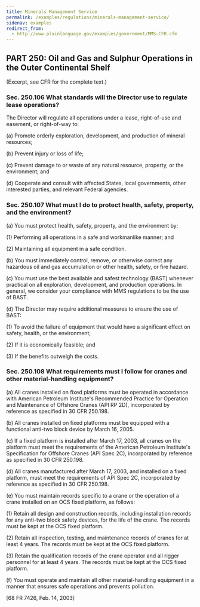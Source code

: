 ```yaml
---
title: Minerals Management Service
permalink: /examples/regulations/minerals-management-service/
sidenav: examples
redirect_from:
  - http://www.plainlanguage.gov/examples/government/MMS-CFR.cfm
---
```


## PART 250: Oil and Gas and Sulphur Operations in the Outer Continental Shelf

(Excerpt, see CFR for the complete text.)

### Sec. 250.106 What standards will the Director use to regulate lease operations?

The Director will regulate all operations under a lease, right-of-use and easement, or right-of-way to:

(a) Promote orderly exploration, development, and production of mineral resources;

(b) Prevent injury or loss of life;

(c) Prevent damage to or waste of any natural resource, property, or the environment; and

(d) Cooperate and consult with affected States, local governments, other interested parties, and relevant Federal agencies.

### Sec. 250.107 What must I do to protect health, safety, property, and the environment?

(a) You must protect health, safety, property, and the environment by:

(1) Performing all operations in a safe and workmanlike manner; and

(2) Maintaining all equipment in a safe condition.

(b) You must immediately control, remove, or otherwise correct any hazardous oil and gas accumulation or other health, safety, or fire hazard.

(c) You must use the best available and safest technology (BAST) whenever practical on all exploration, development, and production operations. In general, we consider your compliance with MMS regulations to be the use of BAST.

(d) The Director may require additional measures to ensure the use of BAST:

(1) To avoid the failure of equipment that would have a significant effect on safety, health, or the environment;

(2) If it is economically feasible; and

(3) If the benefits outweigh the costs.

### Sec. 250.108 What requirements must I follow for cranes and other material-handling equipment?

(a) All cranes installed on fixed platforms must be operated in accordance with American Petroleum Institute's Recommended Practice for Operation and Maintenance of Offshore Cranes (API RP 2D), incorporated by reference as specified in 30 CFR 250.198.

(b) All cranes installed on fixed platforms must be equipped with a functional anti-two block device by March 16, 2005.

(c) If a fixed platform is installed after March 17, 2003, all cranes on the platform must meet the requirements of the American Petroleum Institute's Specification for Offshore Cranes (API Spec 2C), incorporated by reference as specified in 30 CFR 250.198.

(d) All cranes manufactured after March 17, 2003, and installed on a fixed platform, must meet the requirements of API Spec 2C, incorporated by reference as specified in 30 CFR 250.198.

(e) You must maintain records specific to a crane or the operation of a crane installed on an OCS fixed platform, as follows:

(1) Retain all design and construction records, including installation records for any anti-two block safety devices, for the life of the crane. The records must be kept at the OCS fixed platform.

(2) Retain all inspection, testing, and maintenance records of cranes for at least 4 years. The records must be kept at the OCS fixed platform.

(3) Retain the qualification records of the crane operator and all rigger personnel for at least 4 years. The records must be kept at the OCS fixed platform.

(f) You must operate and maintain all other material-handling equipment in a manner that ensures safe operations and prevents pollution.

[68 FR 7426, Feb. 14, 2003]
